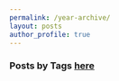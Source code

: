 ```yaml
---
permalink: /year-archive/
layout: posts
author_profile: true
---
```


### Posts by <strong><i class="fas fa-fw fa-tags" aria-hidden="true"></i>  Tags [here](/tags)